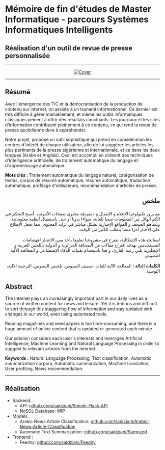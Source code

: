 
# Mémoire de fin d'études de Master Informatique    - parcours Systèmes Informatiques Intelligents

## Réalisation d'un outil de revue de presse personnalisée

------------------------------
  
<p align="center">
  <a target="_blank" href="http://sumrized.com/feedny/Mémoire de Master - Réalisation d'un outil de revue de presse personnalisée.pdf">
    <img src="http://sumrized.com/feedny/cover.png" alt="Cover" />
  </a>
</p>

------------------------------
## Résumé
Avec l'émergence des TIC et la démocratisation de la production de contenu sur internet, on assiste à un tsunami informationnel. Ce dernier est très difficile à gérer manuellement, et même les outils informatiques classiques peinent à offrir des résultats concluants. Les journaux et les sites d'information contribuent pleinement à ce contenu, ce qui rend la revue de presse quotidienne dure à appréhender. 

Notre projet, propose un outil sophistiqué qui prend en considération les centres d'intérêt de chaque utilisateur, afin de lui suggérer les articles les plus pertinents de la presse algérienne et internationale, et ce dans les deux langues (Arabe et Anglais). Ceci est accompli en utilisant des techniques d'intelligence artificielle, de traitement automatique du langage et d'apprentissage automatique. 

<b>Mots clés :</b> Traitement automatique du langage naturel, catégorisation de textes, corpus de résumé
automatique, résumé automatique, traduction automatique, profilage d'utilisateurs, recommandation d'articles de presse.

## <p dir="rtl">ملخص</p> 
<div dir="rtl">
مع بروز تكنولوجيا الإعلام و الإتصال و دمقرطة محتوى صفحات الأنترنت، أصبح التحكم في الكم الهائل من المعلومات صعبا للغاية، سواءا يدويا أو حتى باستعمال أنظمة معلوماتية. وتساهم الصحف و المواقع الإخبارية بشكل مباشر في تزايد المحتوى، مما يجعل الإطلاع على الأخبار أمرا متعبا يتطلب الكثير من الوقت. 
<br><br>
لمعالجة هذه الإشكالية، نقترح في مشروعنا تطبيقا يأخذ بعين الإعتبار اههتمامات المستخدمين بهدف اقتراح مقالات من الصحافة الجزائرية و الدولية باللغتين العربية و الإنجليزية تلبي رغبة القارئ، و هذا باستخدام تقنيات الذكاء الإصطناعي و المعالجة الآلية للنصوص.
<br><br>
<b>الكلمات الدالة :</b> المعالجة الآلية للغات،  تصنيف النصوص، تلخيص النصوص، الترجمة الآلية، التوصية. 
</div>

## Abstract
The Internet plays an increasingly important part in our daily lives as a source of written content for news and leisure. Yet it is tedious and difficult to sort through this staggering flow of information and stay updated with changes in our world, even using automated tools. 

Reading magazines and newspapers is too time-consuming, and there is a huge amount of online content that is updated or generated each minute. 

Our solution considers each user's interests and leverages Artificial Intelligence, Machine Learning and Natural Language Processing in order to suggest to relevant articles from the internet.

<b>Keywords :</b> Natural Language Processing, Text classification, Automatic summarization corpora, Automatic summarization, Machine translation, User profiling, News recommendation. 

-------------------------------------
## Réalisation

*   Backend : 
    -   API: [github.com/saidziani/Simple-Flask-API](https://github.com/saidziani/Simple-Flask-API)
    -   NoSQL Database: WIP
*   Models : 
    -   Arabic News Article Classification: [github.com/saidziani/Arabic-News-Article-Classification](https://github.com/saidziani/Arabic-News-Article-Classification)
    -   Automatic Text Summarization: [github.com/saidziani/Sumrized](https://github.com/saidziani/sumrized)
*   Frontend : 
    -   Feedny: [github.com/saidziani/Feedny](https://github.com/saidziani/feedny)

